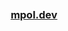 <br />
<br />
<br />
<div align="center">
  <h3>
  <a href="https://www.mpol.dev/">
    mpol.dev
  </a>
  </h3>
</div>
<br />
<br />
<br />
